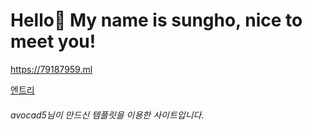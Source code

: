 # Hello👋 My name is sungho, nice to meet you!

https://79187959.ml

<a href="https://playentry.org/01079187959">엔트리</a>

<h6>avocad5님이 만드신 템플릿을 이용한 사이트입니다.</h6>
